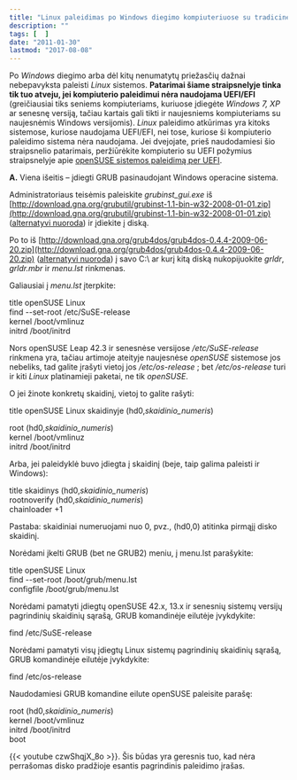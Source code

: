 ```yaml
---
title: "Linux paleidimas po Windows diegimo kompiuteriuose su tradicine BIOS paleidykle"
description: ""
tags: [  ]
date: "2011-01-30"
lastmod: "2017-08-08"
---
```

Po _Windows_ diegimo arba dėl kitų nenumatytų priežasčių dažnai nebepavyksta paleisti _Linux_ sistemos. **Patarimai šiame straipsnelyje tinka tik tuo atveju, jei kompiuterio paleidimui nėra naudojama UEFI/EFI** (greičiausiai tiks seniems kompiuteriams, kuriuose įdiegėte _Windows 7, XP_ ar senesnę versiją, tačiau kartais gali tikti ir naujesniems kompiuteriams su naujesnėmis Windows versijomis). _Linux_ paleidimo atkūrimas yra kitoks sistemose, kuriose naudojama UEFI/EFI, nei tose, kuriose ši kompiuterio paleidimo sistema nėra naudojama. Jei dvejojate, prieš naudodamiesi šio straipsnelio patarimais, peržiūrėkite kompiuterio su UEFI požymius straipsnelyje apie [openSUSE sistemos paleidimą per UEFI](index.php/pamokos/10-diegimas/220-opensuse-paleidimas-per-uefi-meniu).

**A.** Viena išeitis – įdiegti GRUB pasinaudojant Windows operacine sistema.

Administratoriaus teisėmis paleiskite _grubinst\_gui.exe_ iš [http://download.gna.org/grubutil/grubinst-1.1-bin-w32-2008-01-01.zip](http://download.gna.org/grubutil/grubinst-1.1-bin-w32-2008-01-01.zip) ([alternatyvi nuoroda](/Priedai/grubinst-1.1-bin-w32-2008-01-01.zip)) ir įdiekite į diską.

Po to iš [http://download.gna.org/grub4dos/grub4dos-0.4.4-2009-06-20.zip](http://download.gna.org/grub4dos/grub4dos-0.4.4-2009-06-20.zip) ([alternatyvi nuoroda](/Priedai/grub4dos-0.4.4-2009-06-20.zip)) į savo C:\\ ar kurį kitą diską nukopijuokite _grldr_, _grldr.mbr_ ir _menu.lst_ rinkmenas.

Galiausiai į _menu.lst_ įterpkite:

title openSUSE Linux   
 find --set-root /etc/SuSE-release  
 kernel /boot/vmlinuz  
 initrd /boot/initrd

Nors openSUSE Leap 42.3 ir senesnėse versijose _/etc/SuSE-release_ rinkmena yra, tačiau artimoje ateityje naujesnėse _openSUSE_ sistemose jos nebeliks, tad galite įrašyti vietoj jos _/etc/os-release_ ; bet _/etc/os-release_ turi ir kiti _Linux_ platinamieji paketai, ne tik _openSUSE_.

O jei žinote konkretų skaidinį, vietoj to galite rašyti:

title openSUSE Linux skaidinyje (hd0,_skaidinio\_numeris_)

 root (hd0,_skaidinio\_numeris_)  
 kernel /boot/vmlinuz  
 initrd /boot/initrd

Arba, jei paleidyklė buvo įdiegta į skaidinį (beje, taip galima paleisti ir Windows):

title skaidinys (hd0,_skaidinio\_numeris_)  
 rootnoverify (hd0,_skaidinio\_numeris_)  
 chainloader +1

Pastaba: skaidiniai numeruojami nuo 0, pvz., (hd0,0) atitinka pirmąjį disko skaidinį.

Norėdami įkelti GRUB (bet ne GRUB2) meniu, į menu.lst parašykite:

title openSUSE Linux   
 find --set-root /boot/grub/menu.lst  
 configfile /boot/grub/menu.lst

Norėdami pamatyti įdiegtų openSUSE 42.x, 13.x ir senesnių sistemų versijų pagrindinių skaidinių sąrašą, GRUB komandinėje eilutėje įvykdykite:

find /etc/SuSE-release 

Norėdami pamatyti visų įdiegtų Linux sistemų pagrindinių skaidinių sąrašą, GRUB komandinėje eilutėje įvykdykite:

find /etc/os-release

Naudodamiesi GRUB komandine eilute openSUSE paleisite parašę:

 root (hd0,_skaidinio\_numeris_)  
 kernel /boot/vmlinuz  
 initrd /boot/initrd  
 boot

{{< youtube czwShqjX\_8o >}}. Šis būdas yra geresnis tuo, kad nėra perrašomas disko pradžioje esantis pagrindinis paleidimo įrašas.
